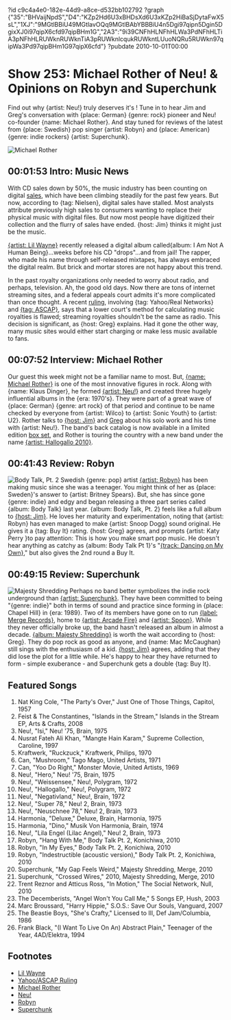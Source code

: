 ?id c9c4a4e0-182e-44d9-a8ce-d532bb102792
?graph {"35":"BHVaijNpdS","D4":"KZp2Hd6U3xBHDsXd6U3xKZp2HiBaSjDytaFwX5sL","1XJ":"9MGtlBBiU49MGtlavOQq9MGtlBAbYBBBiU4n5Dgi97qipn5Dgin5DgixXJ0i97qipX6cfd97qipBHm1G","2A3":"9i39CNFhHLNFhHLWa3PdNFhHLTiA3pNFhHLRUWknRUWknTiA3pRUWknlcqukRUWkntLUuoNQRu5RUWkn97qipWa3Pd97qipBHm1G97qipX6cfd"}
?pubdate 2010-10-01T00:00

# Show 253: Michael Rother of Neu! & Opinions on Robyn and Superchunk
Find out why {artist: Neu!} truly deserves it's ! Tune in to hear Jim and Greg's conversation with {place: German} {genre: rock} pioneer and Neu! co-founder {name: Michael Rother}. And stay tuned for reviews of the latest from {place: Swedish} pop singer {artist: Robyn} and {place: American} {genre: indie rockers} {artist: Superchunk}.

![Michael Rother](https://static.soundopinions.org/images/2010/rother.jpg)

## 00:01:53 Intro: Music News
With CD sales down by 50%, the music industry has been counting on digital [sales](http://www.ft.com/cms/s/0/4b5a3c80-c998-11df-b3d6-00144feab49a.html), which have been climbing steadily for the past few years. But now, according to {tag: Nielsen}, digital sales have stalled. Most analysts attribute previously high sales to consumers wanting to replace their physical music with digital files. But now most people have digitized their collection and the flurry of sales have ended. {host: Jim} thinks it might just be the music.

[{artist: Lil Wayne}](http://www.lilwayne-online.com/) recently released a digital album called{album:  I Am Not A Human Being}...weeks before his CD "drops"...and from jail! The rapper, who made his name through self-released mixtapes, has always embraced the digital realm. But brick and mortar stores are not happy about this trend. 

In the past royalty organizations only needed to worry about radio, and perhaps, television. Ah, the good old days. Now there are tons of internet streaming sites, and a federal appeals court admits it's more complicated than once thought. A recent [ruling](http://www.latimes.com/entertainment/sns-music-streaming-royalties,0,4925036.story), involving {tag: Yahoo/Real Networks} and [{tag: ASCAP}](http://www.ascap.com/press/2010/0929_Court_Decision.aspx), says that a lower court's method for calculating music royalties is flawed; streaming royalties shouldn't be the same as radio. This decision is significant, as {host: Greg} explains. Had it gone the other way, many music sites would either start charging or make less music available to fans.

## 00:07:52 Interview: Michael Rother
Our guest this week might not be a familiar name to most. But, [{name: Michael Rother}](http://www.michaelrother.de/) is one of the most innovative figures in rock. Along with {name: Klaus Dinger}, he formed [{artist: Neu!}](http://www.allmusic.com/cg/amg.dll?p=amg&sql=1:NEU!) and created three hugely influential albums in the {era: 1970's}. They were part of a great wave of {place: German} {genre: art rock} of that period and continue to be name checked by everyone from {artist: Wilco} to {artist: Sonic Youth} to {artist: U2}. Rother talks to [{host: Jim}](http://blogs.vocalo.org/jderogatis/2010/09/neu-riding-through-the-night-and-stopping-chicago-this-evening/36317) and [Greg](http://leisureblogs.chicagotribune.com/turn_it_up/2010/09/neu-is-cool-35-years-after-revolutionizing-rock.html) about his solo work and his time with {artist: Neu!}. The band's back catalog is now available in a limited edition [box set](http://www.neu2010.com/), and Rother is touring the country with a new band under the name [{artist: Hallogallo 2010}](http://blogs.myspace.com/index.cfm?fuseaction=blog.view&friendId=131220155&blogId=530885231).

## 00:41:43 Review: Robyn
![Body Talk, Pt. 2](https://static.soundopinions.org/assets/253/1XJ0.jpg)
Swedish {genre: pop} artist [{artist: Robyn}](http://www.robyn.com/) has been making music since she was a teenager. You might think of her as {place: Sweden}'s answer to {artist: Britney Spears}. But, she has since gone {genre: indie} and edgy and began releasing a three part series called {album: Body Talk} last year. {album: Body Talk, Pt. 2} feels like a full album to [{host: Jim}](http://blogs.vocalo.org/jderogatis/2010/09/album-review-robyn-%e2%80%9cbody-talk-pt-2%e2%80%9d/37762). He loves her maturity and experimentation, noting that {artist: Robyn} has even managed to make {artist: Snoop Dogg} sound original. He gives it a {tag: Buy It} rating. {host: Greg} agrees, and prompts {artist: Katy Perry }to pay attention: This is how you make smart pop music. He doesn't hear anything as catchy as {album: Body Talk Pt 1}'s "[{track: Dancing on My Own}](http://vimeo.com/11925060)," but also gives the 2nd round a Buy It.

## 00:49:15 Review: Superchunk
![Majesty Shredding](https://static.soundopinions.org/assets/253/2A30.jpg)
Perhaps no band better symbolizes the indie rock underground than [{artist: Superchunk}](/show/269/). They have been committed to being "{genre: indie}" both in terms of sound and practice since forming in {place: Chapel Hill} in {era: 1989}. Two of its members have gone on to run [{label: Merge Records}](http://www.mergerecords.com/), home to [{artist: Arcade Fire}](/show/290/) and [{artist: Spoon}](/show/102/). While they never officially broke up, the band hasn't released an album in almost a decade. [{album: Majesty Shredding}](http://www.mergerecords.com/store/store_detail.php?catalog_id=717) is worth the wait according to {host: Greg}. They do pop rock as good as anyone, and {name: Mac McCaughan} still sings with the enthusiasm of a kid. [{host: Jim}](http://blogs.vocalo.org/jderogatis/2010/09/album-review-superchunk-majesty-shredding/37592) agrees, adding that they did lose the plot for a little while. He's happy to hear they have returned to form - simple exuberance - and Superchunk gets a double {tag: Buy It}.

## Featured Songs
1. Nat King Cole, "The Party's Over," Just One of Those Things, Capitol, 1957
2. Feist & The Constantines, "Islands in the Stream," Islands in the Stream EP, Arts & Crafts, 2008
3. Neu!, "Isi," Neu! '75, Brain, 1975
4. Nusrat Fateh Ali Khan, "Mangte Hain Karam," Supreme Collection, Caroline, 1997
5. Kraftwerk, "Ruckzuck," Kraftwerk, Philips, 1970
6. Can, "Mushroom," Tago Mago, United Artists, 1971
7. Can, "Yoo Do Right," Monster Movie, United Artists, 1969
8. Neu!, "Hero," Neu! '75, Brain, 1975
9. Neu!, "Weissensee," Neu!, Polygram, 1972
10. Neu!, "Hallogallo," Neu!, Polygram, 1972
11. Neu!, "Negativland," Neu!, Brain, 1972
12. Neu!, "Super 78," Neu! 2, Brain, 1973
13. Neu!, "Neuschnee 78," Neu! 2, Brain, 1973
14. Harmonia, "Deluxe," Deluxe, Brain, Harmonia, 1975
15. Harmonia, "Dino," Musik Von Harmonia, Brain, 1974
16. Neu!, "Lila Engel (Lilac Angel)," Neu! 2, Brain, 1973
17. Robyn, "Hang With Me," Body Talk Pt. 2, Konichiwa, 2010
18. Robyn, "In My Eyes," Body Talk Pt. 2, Konichiwa, 2010
19. Robyn, "Indestructible (acoustic version)," Body Talk Pt. 2, Konichiwa, 2010
20. Superchunk, "My Gap Feels Weird," Majesty Shredding, Merge, 2010
21. Superchunk, "Crossed Wires," 2010, Majesty Shredding, Merge, 2010
22. Trent Reznor and Atticus Ross, "In Motion," The Social Network, Null, 2010
23. The Decemberists, "Angel Won't You Call Me," 5 Songs EP, Hush, 2003
24. Marc Broussard, "Harry Hippie," S.O.S.: Save Our Souls, Vanguard, 2007
25. The Beastie Boys, "She's Crafty," Licensed to Ill, Def Jam/Columbia, 1986
26. Frank Black, "(I Want To Live On An) Abstract Plain," Teenager of the Year, 4AD/Elektra, 1994

## Footnotes 
- [Lil Wayne](http://www.youngmoney.com/)
- [Yahoo/ASCAP Ruling](http://latimesblogs.latimes.com/entertainmentnewsbuzz/2010/09/federal-appeals-court-tosses-out-method-for-calculating-music-streaming-royalties.html)
- [Michael Rother](http://www.michaelrother.de/en/)
- [Neu!](http://www.discogs.com/artist/12636-Neu!)
- [Robyn](http://robyn.com/)
- [Superchunk](http://superchunk.com/)

